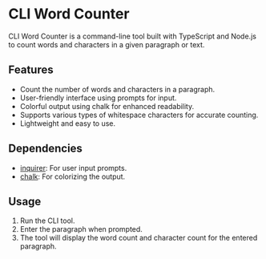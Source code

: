 # CLI Word Counter

CLI Word Counter is a command-line tool built with TypeScript and Node.js to count words and characters in a given paragraph or text.

## Features

- Count the number of words and characters in a paragraph.
- User-friendly interface using prompts for input.
- Colorful output using chalk for enhanced readability.
- Supports various types of whitespace characters for accurate counting.
- Lightweight and easy to use.

## Dependencies

- [inquirer](https://www.npmjs.com/package/inquirer): For user input prompts.
- [chalk](https://www.npmjs.com/package/chalk): For colorizing the output.

## Usage

1. Run the CLI tool.
2. Enter the paragraph when prompted.
3. The tool will display the word count and character count for the entered paragraph.


